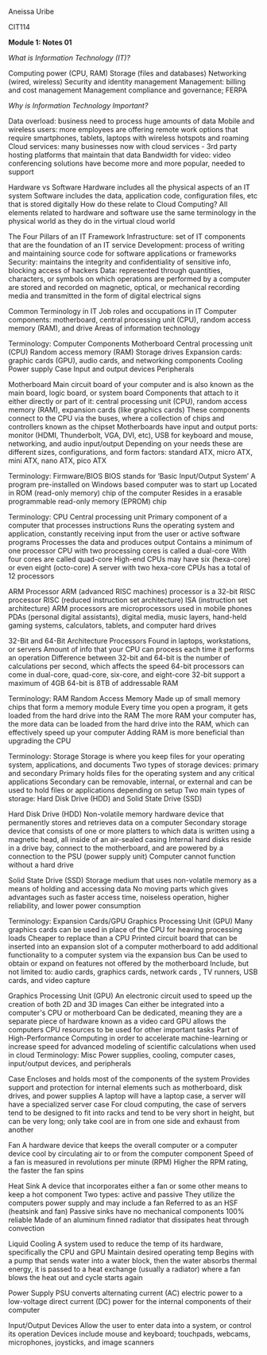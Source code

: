 Aneissa Uribe

CIT114

**Module 1: Notes 01**

*What is Information Technology (IT)?*

Computing power (CPU, RAM)
Storage (files and databases)
Networking (wired, wireless)
Security and identity management 
Management: billing and cost management 
Management compliance and governance; FERPA

*Why is Information Technology Important?*

Data overload: business need to process huge amounts of data 
Mobile and wireless users: more employees are offering remote work options that require smartphones, tablets, laptops with wireless hotspots and roaming
Cloud services: many businesses now with cloud services - 3rd party hosting platforms that maintain that data 
Bandwidth for video: video conferencing solutions have become more and more popular, needed to support

Hardware vs Software
Hardware includes all the physical aspects of an IT system
Software includes the data, application code, configuration files, etc that is stored digitally 
How do these relate to Cloud Computing? All elements related to hardware and software use the same terminology in the physical world as they do in the virtual cloud world

The Four Pillars of an IT Framework
Infrastructure: set of IT components that are the foundation of an IT service 
Development: process of writing and maintaining source code for software applications or frameworks
Security: maintains the integrity and confidentiality of sensitive info, blocking access of hackers
Data: represented through quantities, characters, or symbols on which operations are performed by a computer are stored and recorded on magnetic, optical, or mechanical recording media and transmitted in the form of digital electrical signs

Common Terminology in IT
Job roles and occupations in IT
Computer components: motherboard, central processing unit (CPU), random access memory (RAM), and drive
Areas of information technology 

Terminology: Computer Components
Motherboard
Central processing unit (CPU)
Random access memory (RAM)
Storage drives
Expansion cards: graphic cards (GPU), audio cards, and networking components
Cooling 
Power supply
Case
Input and output devices
Peripherals 

Motherboard
Main circuit board of your computer and is also known as the main board, logic board, or system board
Components that attach to it either directly or part of it: central processing unit (CPU), random access memory (RAM), expansion cards (like graphics cards)
These components connect to the CPU via the buses, where a collection of chips and controllers known as the chipset
Motherboards have input and output ports: monitor (HDMI, Thunderbolt, VGA, DVI, etc), USB for keyboard and mouse, networking, and audio input/output
Depending on your needs these are different sizes, configurations, and form factors: standard ATX, micro ATX, mini ATX, nano ATX, pico ATX

Terminology: Firmware/BIOS
BIOS stands for ‘Basic Input/Output System’
A program pre-installed on Windows based computer was to start up
Located in ROM (read-only memory) chip of the computer
Resides in a erasable programmable read-only memory (EPROM) chip

Terminology: CPU
Central processing unit
Primary component of a computer that processes instructions 
Runs the operating system and application, constantly receiving input from the user or active software programs
Processes the data and produces output
Contains a minimum of one processor
CPU with two processing cores is called a dual-core
With four cores are called quad-core
High-end CPUs may have six (hexa-core) or even eight (octo-core)
A server with two hexa-core CPUs has a total of 12 processors

ARM Processor
ARM (advanced RISC machines) processor is a 32-bit RISC processor
RISC (reduced instruction set architecture)
ISA (instruction set architecture)
ARM processors are microprocessors used in mobile phones
PDAs (personal digital assistants), digital media, music layers, hand-held gaming systems, calculators, tablets, and computer hard drives

32-Bit and 64-Bit Architecture Processors
Found in laptops, workstations, or servers
Amount of info that your CPU can process each time it performs an operation
Difference between 32-bit and 64-bit is the number of calculations per second, which affects the speed
64-bit processors can come in dual-core, quad-core, six-core, and eight-core
32-bit support a maximum of 4GB
64-bit is 8TB of addressable RAM

Terminology: RAM
Random Access Memory
Made up of small memory chips that form a memory module
Every time you open a program, it gets loaded from the hard drive into the RAM
The more RAM your computer has, the more data can be loaded from the hard drive into the RAM, which can effectively speed up your computer
Adding RAM is more beneficial than upgrading the CPU

Terminology: Storage
Storage is where you keep files for your operating system, applications, and documents
Two types of storage devices: primary and secondary
Primary holds files for the operating system and any critical applications
Secondary can be removable, internal, or external and can be used to hold files or applications depending on setup
Two main types of storage: Hard Disk Drive (HDD) and Solid State Drive (SSD)

Hard Disk Drive (HDD)
Non-volatile memory hardware device that permanently stores and retrieves data on a computer
Secondary storage device that consists of one or more platters to which data is written using a magnetic head, all inside of an air-sealed casing
Internal hard disks reside in a drive bay, connect to the motherboard, and are powered by a connection to the PSU (power supply unit)
Computer cannot function without a hard drive

Solid State Drive (SSD)
Storage medium that uses non-volatile memory as a means of holding and accessing data
No moving parts which gives advantages such as faster access time, noiseless operation, higher reliability, and lower power consumption

Terminology: Expansion Cards/GPU
Graphics Processing Unit (GPU)
Many graphics cards can be used in place of the CPU for heaving processing loads
Cheaper to replace than a CPU
Printed circuit board that can be inserted into an expansion slot of a computer motherboard to add additional functionality to a computer system via the expansion bus
Can be used to obtain or expand on features not offered by the motherboard
Include, but not limited to: audio cards, graphics cards, network cards , TV runners, USB cards, and video capture 

Graphics Processing Unit (GPU)
An electronic circuit used to speed up the creation of both 2D and 3D images
Can either be integrated into a computer's CPU or motherboard 
Can be dedicated, meaning they are a separate piece of hardware known as a video card
GPU allows the computers CPU resources to be used for other important tasks 
Part of High-Performance Computing in order to accelerate machine-learning or increase speed for advanced modeling of scientific calculations when used in cloud
Terminology: Misc
Power supplies, cooling, computer cases, input/output devices, and peripherals

Case
Encloses and holds most of the components of the system 
Provides support and protection for internal elements such as motherboard, disk drives, and power supplies
A laptop will have a laptop case, a server will have a specialized server case
For cloud computing, the case of servers tend to be designed to fit into racks and tend to be very short in height, but can be very long; only take cool are in from one side and exhaust from another

Fan
A hardware device that keeps the overall computer or a computer device cool by circulating air to or from the computer component
Speed of a fan is measured in revolutions per minute (RPM)
Higher the RPM rating, the faster the fan spins

Heat Sink
A device that incorporates either a fan or some other means to keep a hot component
Two types: active and passive
They utilize the computers power supply and may include a fan
Referred to as an HSF (heatsink and fan)
Passive sinks have no mechanical components
100% reliable
Made of an aluminum finned radiator that dissipates heat through convection

Liquid Cooling
A system used to reduce the temp of its hardware, specifically the CPU and GPU
Maintain desired operating temp
Begins with a pump that sends water into a water block, then the water absorbs thermal energy, it is passed to a heat exchange (usually a radiator) where a fan blows the heat out and cycle starts again

Power Supply
PSU converts alternating current (AC) electric power to a low-voltage direct current (DC) power for the internal components of their computer

Input/Output Devices
Allow the user to enter data into a system, or control its operation 
Devices include mouse and keyboard; touchpads, webcams, microphones, joysticks, and image scanners
